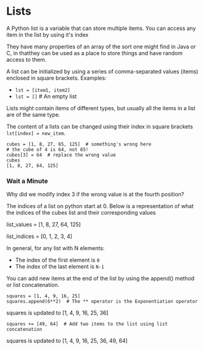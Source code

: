 # Lists

A Python list is a variable that can store multiple items. You can access any item in the list by using it's index

They have many properties of an array of the sort one might find in Java or C, in thatthey can be used as a place to store things and have random access to them.

A list can be initialized by using a series of comma-separated values (items) enclosed in square brackets.
Examples:
- ```lst = [item1, item2]```
- ```lst = []``` # An empty list

Lists might contain items of different types, but usually all the items in a list are of the same type. 

The content of a lists can be changed using their index in square brackets ```lst[index] = new_item```.

```
cubes = [1, 8, 27, 65, 125]  # something's wrong here
# the cube of 4 is 64, not 65!
cubes[3] = 64  # replace the wrong value
cubes
[1, 8, 27, 64, 125]
```

### Wait a Minute

Why did we modify index 3 if the wrong value is at the fourth position?

The indices of a list on python start at 0. Below is a representation of what the indices of the cubes list and their corresponding values

list_values = [1, 8, 27, 64, 125]

list_indices = [0, 1, 2, 3, 4]

In general, for any list with N elements:
- The index of the first element is ```0```
- The index of the last element is ```N-1```

You can add new items at the end of the list by using the append() method or list concatenation.

```
squares = [1, 4, 9, 16, 25]
squares.append(6**2)  # The ** operator is the Exponentiation operator
```
squares is updated to [1, 4, 9, 16, 25, 36]

```
squares += [49, 64]  # Add two items to the list using list concatenation
```

squares is updated to [1, 4, 9, 16, 25, 36, 49, 64]